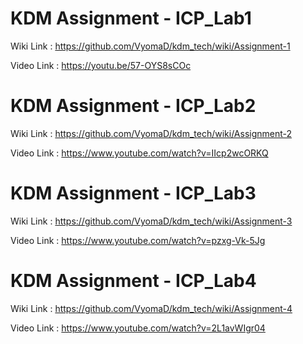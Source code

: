 # KDM Assignment - ICP_Lab1

Wiki Link : https://github.com/VyomaD/kdm_tech/wiki/Assignment-1

Video Link : https://youtu.be/57-OYS8sCOc


# KDM Assignment - ICP_Lab2

Wiki Link : https://github.com/VyomaD/kdm_tech/wiki/Assignment-2

Video Link : https://www.youtube.com/watch?v=IIcp2wcORKQ


# KDM Assignment - ICP_Lab3

Wiki Link : https://github.com/VyomaD/kdm_tech/wiki/Assignment-3

Video Link : https://www.youtube.com/watch?v=pzxg-Vk-5Jg


# KDM Assignment - ICP_Lab4

Wiki Link : https://github.com/VyomaD/kdm_tech/wiki/Assignment-4

Video Link : https://www.youtube.com/watch?v=2L1avWIgr04


